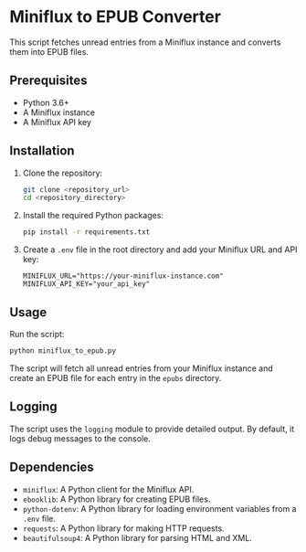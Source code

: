 # Miniflux to EPUB Converter

This script fetches unread entries from a Miniflux instance and converts them into EPUB files.

## Prerequisites

-   Python 3.6+
-   A Miniflux instance
-   A Miniflux API key

## Installation

1.  Clone the repository:

    ```bash
    git clone <repository_url>
    cd <repository_directory>
    ```
2.  Install the required Python packages:

    ```bash
    pip install -r requirements.txt
    ```

3.  Create a `.env` file in the root directory and add your Miniflux URL and API key:

    ```
    MINIFLUX_URL="https://your-miniflux-instance.com"
    MINIFLUX_API_KEY="your_api_key"
    ```

## Usage

Run the script:

```bash
python miniflux_to_epub.py
```

The script will fetch all unread entries from your Miniflux instance and create an EPUB file for each entry in the `epubs` directory.

## Logging

The script uses the `logging` module to provide detailed output. By default, it logs debug messages to the console.

## Dependencies

-   `miniflux`: A Python client for the Miniflux API.
-   `ebooklib`: A Python library for creating EPUB files.
-   `python-dotenv`: A Python library for loading environment variables from a `.env` file.
-   `requests`: A Python library for making HTTP requests.
-   `beautifulsoup4`: A Python library for parsing HTML and XML.

